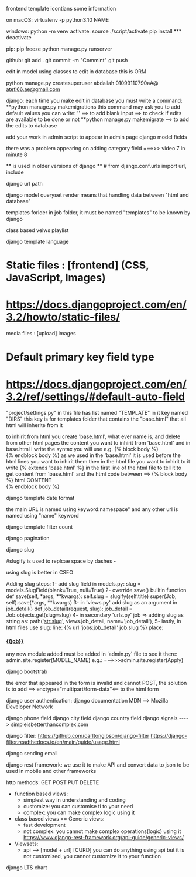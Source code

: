
frontend template icontians some information

on macOS:
	virtualenv -p python3.10 NAME

windows:
	python -m venv
	activate:
		source ./script/activate
	pip install ***
	deactivate

pip:
	pip freeze
	python manage.py runserver

github:
	git add .
	git commit -m "Commint"
	git push

edit in model using classes to edit in database this is ORM

python manage.py createsuperuser
abdallah
01099110790aA@
atef.66.ae@gmail.com

django:
	each time you make edit in database you must write a command:
		**python manage.py makemigrations 
		this command may ask you to add default values you can write: '' ==> to add blank input
		==> to check if edits are
		available to be done or not
		**python manage.py makemigrate    ==> to add the edits to database

add your work in admin script to appear in admin page
django model fields


there was a problem appearing on adding category field ===>>> video 7 in minute 8


** is used in older versions of django 
** # from django.conf.urls import url, include


django url path

django model queryset
render means that handling data between "html and database"

templates forlder in job folder, it must be named "templates" to be known by django

class based veiws playlist

django template language


# Static files : [frontend] (CSS, JavaScript, Images)
# https://docs.djangoproject.com/en/3.2/howto/static-files/
media files : [upload] images
# Default primary key field type
# https://docs.djangoproject.com/en/3.2/ref/settings/#default-auto-field


"project/settings.py" in this file has list named "TEMPLATE" in it key named "DIRS" this key is for templates folder that contains the "base.html" that all html will inherite from it


to inhirit from html you create 'base.html', what ever name is, and delete from other html pages the content you want to inhirit from 'base.html' and in base.html i write the syntax you will use  e.g.
{% block body %}   
{% endblock body %}
as we used in the 'base.html' it is used before the html lines you want to inhirit them
then in the html file you want to inhirit to it write 
{% extends 'base.html' %}
in the first line of the html file to tell it to get content from 'base.html'
and the html code between ==>
       {% block body %} 
	   html CONTENT  
	   {% endblock body %}


django template date format


the main URL is named using keyword:namespace" and any other url is named using "name" keyword


django template filter count

django pagination

django slug

#slugify is used to replcae space by dashes -

using slug is better in CSEO

Adding slug steps:
	1- add slug field in models.py: 
		slug = models.SlugField(blank=True, null=True)
	2- override save() builtin function
		def save(self, *args, **kwargs):
			self.slug = slugify(self.title)
			super(Job, self).save(*args, **kwargs)
	3- in 'views.py' add slug as an argument in job_detail()
		def job_detail(request, slug):
		    job_detail = Job.objects.get(slug=slug)
	4- in secondary 'urls.py' job => adding slug as string as:
		path('<str:slug>', views.job_detail, name='job_detail'),
	5- lastly, in html files use slug:
		line: {% url 'jobs:job_detail' job.slug %}
		place:
			<a href="{% url 'jobs:job_detail' job.slug %}"><h4>{{job}}</h4></a>

any new module added must be added in 'admin.py' file to see it there:
	admin.site.register(MODEL_NAME)
	e.g.: ===>>>admin.site.register(Apply)

django bootstrab

the error that appeared in the form is invalid and cannot POST, the solution is to add ==> enctype="multipart/form-data"<== to the html form

django user authentication:
	django documentation
	MDN ==> Mozilla Developer Network

django phone field
django city field
django country field
django signals ---->
simpleisbetterthancomplex.com

django filter:
	https://github.com/carltongibson/django-filter
	https://django-filter.readthedocs.io/en/main/guide/usage.html


django sending email

django rest framework: we use it to make API and convert data to json to be used in mobile and other frameworks

http methods:
	GET
	POST
	PUT
	DELETE

- function based views:
	- simplest way in understanding and coding
	- customize: you can customise ti to your need
	- complex: you can make complex logic using it
- class based views == Generic views:
	- fast development
	- not complex: you cannot make complex operations(logic) using it
https://www.django-rest-framework.org/api-guide/generic-views/
- Viewsets:
	- api --> [model + url] [CURD]
		you can do anything using api but it is not customised, you cannot customize it to your function

django LTS chart


